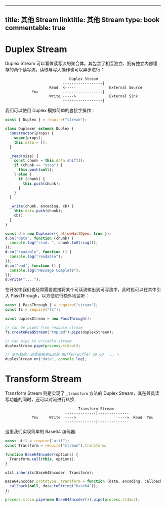 
---
title: 其他 Stream
linktitle: 其他 Stream
type: book
commentable: true
---

# Duplex Stream

Duplex Stream 可以看做读写流的聚合体，其包含了相互独立、拥有独立内部缓存的两个读写流，读取与写入操作也可以异步进行：

```
                             Duplex Stream
                          ------------------|
                    Read  <-----               External Source
            You           ------------------|
                    Write ----->               External Sink
                          ------------------|
```

我们可以使用 Duplex 模拟简单的套接字操作：

```js
const { Duplex } = require("stream");

class Duplexer extends Duplex {
  constructor(props) {
    super(props);
    this.data = [];
  }

  _read(size) {
    const chunk = this.data.shift();
    if (chunk == "stop") {
      this.push(null);
    } else {
      if (chunk) {
        this.push(chunk);
      }
    }
  }

  _write(chunk, encoding, cb) {
    this.data.push(chunk);
    cb();
  }
}

const d = new Duplexer({ allowHalfOpen: true });
d.on("data", function (chunk) {
  console.log("read: ", chunk.toString());
});
d.on("readable", function () {
  console.log("readable");
});
d.on("end", function () {
  console.log("Message Complete");
});
d.write("....");
```

在开发中我们也经常需要直接将某个可读流输出到可写流中，此时也可以在其中引入 PassThrough，以方便进行额外地监听：

```js
const { PassThrough } = require("stream");
const fs = require("fs");

const duplexStream = new PassThrough();

// can be piped from reaable stream
fs.createReadStream("tmp.md").pipe(duplexStream);

// can pipe to writable stream
duplexStream.pipe(process.stdout);

// 监听数据，这里直接输出的是 Buffer<Buffer 60 60  ... >
duplexStream.on("data", console.log);
```

# Transform Stream

Transform Stream 则是实现了 `_transform` 方法的 Duplex Stream，其在兼具读写功能的同时，还可以对流进行转换:

```
                                 Transform Stream
                           --------------|--------------
            You     Write  ---->                   ---->  Read  You
                           --------------|--------------
```

这里我们实现简单的 Base64 编码器:

```js
const util = require("util");
const Transform = require("stream").Transform;

function Base64Encoder(options) {
  Transform.call(this, options);
}

util.inherits(Base64Encoder, Transform);

Base64Encoder.prototype._transform = function (data, encoding, callback) {
  callback(null, data.toString("base64"));
};

process.stdin.pipe(new Base64Encoder()).pipe(process.stdout);
```

    